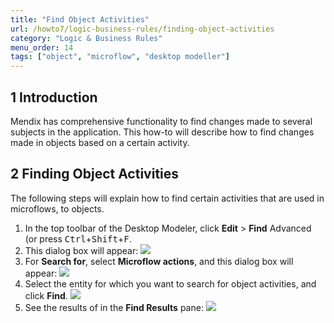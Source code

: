```yaml
---
title: "Find Object Activities"
url: /howto7/logic-business-rules/finding-object-activities
category: "Logic & Business Rules"
menu_order: 14
tags: ["object", "microflow", "desktop modeller"]
---
```


## 1 Introduction

Mendix has comprehensive functionality to find changes made to several subjects in the application. This how-to will describe how to find changes made in objects based on a certain activity.

## 2 Finding Object Activities

The following steps will explain how to find certain activities that are used in microflows, to objects.

1.  In the top toolbar of the Desktop Modeler, click **Edit** > **Find** Advanced (or press <kbd>Ctrl</kbd>+<kbd>Shift</kbd>+<kbd>F</kbd>.
2.  This dialog box will appear:
    ![](/attachments/howto7/logic-business-rules/finding-object-activities/18581632.png)
3.  For **Search for**, select **Microflow actions**, and this dialog box will appear:
    ![](/attachments/howto7/logic-business-rules/finding-object-activities/18581631.png)
4.  Select the entity for which you want to search for object activities, and click **Find**.
    ![](/attachments/howto7/logic-business-rules/finding-object-activities/18581630.png)
5.  See the results of in the **Find Results** pane:
    ![](/attachments/howto7/logic-business-rules/finding-object-activities/18581629.png)

